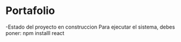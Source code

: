 <h1>Portafolio</h1>
-Estado del proyecto en construccion
Para ejecutar el sistema, debes poner:
npm installl react
